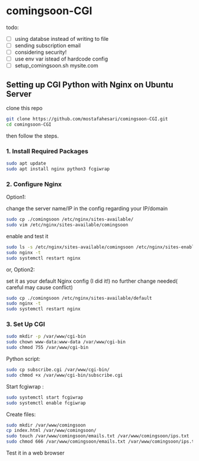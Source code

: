# comingsoon-CGI
todo:


- [ ] using databse instead of writing to file
- [ ] sending subscription email 
- [ ] considering security!
- [ ] use env var istead of hardcode config
- [ ] setup_comingsoon.sh mysite.com

## Setting up CGI Python with Nginx on Ubuntu Server

clone this repo
```bash
git clone https://github.com/mostafahesari/comingsoon-CGI.git
cd comingsoon-CGI
```
then follow the steps.
### 1. Install Required Packages
```bash
sudo apt update
sudo apt install nginx python3 fcgiwrap
```

### 2. Configure Nginx

Option1:

change the server name/IP in the config regarding your IP/domain
```bash
sudo cp ./comingsoon /etc/nginx/sites-available/
sudo vim /etc/nginx/sites-available/comingsoon
```
enable and test it
```bash
sudo ls -s /etc/nginx/sites-available/comingsoon /etc/nginx/sites-enabled/
sudo nginx -t
sudo systemctl restart nginx
```
or,
Option2:

set it as your default Nginx config (I did it!) no further change needed( careful may cause conflict)

```bash
sudo cp ./comingsoon /etc/nginx/sites-available/default
sudo nginx -t
sudo systemctl restart nginx
   ```

### 3. Set Up CGI 

```bash
sudo mkdir -p /var/www/cgi-bin
sudo chown www-data:www-data /var/www/cgi-bin
sudo chmod 755 /var/www/cgi-bin
```

Python script:
```bash
sudo cp subscribe.cgi /var/www/cgi-bin/
sudo chmod +x /var/www/cgi-bin/subscribe.cgi
```

Start fcgiwrap :
```bash
sudo systemctl start fcgiwrap
sudo systemctl enable fcgiwrap
```

Create files:
```bash
sudo mkdir /var/www/comingsoon
cp index.html /var/www/comingsoon/
sudo touch /var/www/comingsoon/emails.txt /var/www/comingsoon/ips.txt
sudo chmod 666 /var/www/comingsoon/emails.txt /var/www/comingsoon/ips.txt
```

Test it in a web browser 

